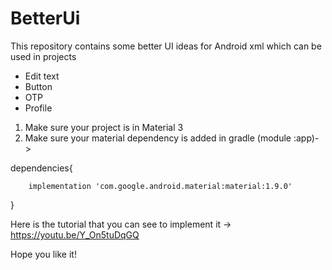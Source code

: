# BetterUi
 
This repository contains some better UI ideas for Android xml which can be used in projects

<ul>
 <li>Edit text</li>
 <li>Button</li>
 <li>OTP</li>
 <li>Profile</li>
</ul>


1. Make sure your project is in Material 3
2. Make sure your material dependency is added in gradle (module :app)- >

dependencies{

        implementation 'com.google.android.material:material:1.9.0'

}

 Here is the tutorial that you can see to implement it -> https://youtu.be/Y_On5tuDqGQ

 Hope you like it!
